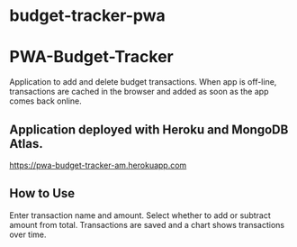 # budget-tracker-pwa

# PWA-Budget-Tracker
Application to add and delete budget transactions. When app is off-line, transactions are cached in the browser and added as soon as the app comes back online.   

## Application deployed with Heroku and MongoDB Atlas.

https://pwa-budget-tracker-am.herokuapp.com

## How to Use

Enter transaction name and amount.  Select whether to add or subtract amount from total.
Transactions are saved and a chart shows transactions over time.  

